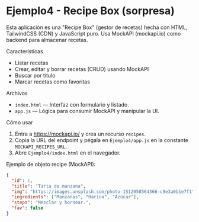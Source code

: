 # Ejemplo4 - Recipe Box (sorpresa)

Esta aplicación es una "Recipe Box" (gestor de recetas) hecha con HTML, TailwindCSS (CDN) y JavaScript puro. Usa MockAPI (mockapi.io) como backend para almacenar recetas.

Características
- Listar recetas
- Crear, editar y borrar recetas (CRUD) usando MockAPI
- Buscar por título
- Marcar recetas como favoritas

Archivos
- `index.html` — Interfaz con formulario y listado.
- `app.js` — Lógica para consumir MockAPI y manipular la UI.

Cómo usar
1. Entra a https://mockapi.io/ y crea un recurso `recipes`.
2. Copia la URL del endpoint y pégala en `Ejemplo4/app.js` en la constante `MOCKAPI_RECIPES_URL`.
3. Abre `Ejemplo4/index.html` en el navegador.

Ejemplo de objeto recipe (MockAPI):

```json
{
  "id": 1,
  "title": "Tarta de manzana",
  "img": "https://images.unsplash.com/photo-1512058564366-c9e3a0b1e7f1",
  "ingredients": ["Manzanas", "Harina", "Azúcar"],
  "steps": "Mezclar y hornear.",
  "fav": false
}
```


